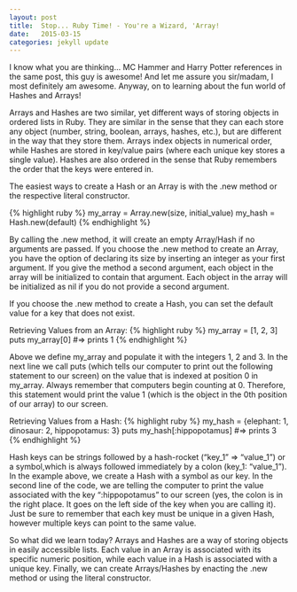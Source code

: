 ```yaml
---
layout: post
title:  Stop... Ruby Time! - You're a Wizard, 'Array!
date:   2015-03-15
categories: jekyll update
---
```

I know what you are thinking... MC Hammer and Harry Potter references in the same post, this guy is awesome! And let me assure you sir/madam, I most definitely am awesome. Anyway, on to learning about the fun world of Hashes and Arrays!

 Arrays and Hashes are two similar, yet different ways of storing objects in ordered lists in Ruby. They are similar in the sense that they can each store any object (number, string, boolean, arrays, hashes, etc.), but are different in the way that they store them. Arrays index objects in numerical order, while Hashes are stored in key/value pairs (where each unique key stores a single value). Hashes are also ordered in the sense that Ruby remembers the order that the keys were entered in.

The easiest ways to create a Hash or an Array is with the .new method or the respective literal constructor.

{% highlight ruby %}
my_array = Array.new(size, initial_value)
my_hash = Hash.new(default)
{% endhighlight %}

By calling the .new method, it will create an empty Array/Hash if no arguments are passed. If you choose the .new method to create an Array, you have the option of declaring its size by inserting an integer as your first argument. If you give the method a second argument, each object in the array will be initialized to contain that argument. Each object in the array will be initialized as nil if you do not provide a second argument.

If you choose the .new method to create a Hash, you can set the default value for a key that does not exist.

Retrieving Values from an Array:
{% highlight ruby %}
my_array = [1, 2, 3]
puts my_array[0]
#=> prints 1
{% endhighlight %}

Above we define my_array and populate it with the integers 1, 2 and 3. In the next line we call puts (which tells our computer to print out the following statement to our screen) on the value that is indexed at position 0 in my_array. Always remember that computers begin counting at 0. Therefore, this statement would print the value 1 (which is the object in the 0th position of our array) to our screen.

Retrieving Values from a Hash:
{% highlight ruby %}
my_hash = {elephant: 1, dinosaur: 2, hippopotamus: 3}
puts my_hash[:hippopotamus]
#=> prints 3
{% endhighlight %}

Hash keys can be strings followed by a hash-rocket (“key_1” => “value_1”) or a symbol,which is always followed immediately by a colon (key_1: “value_1”). In the example above, we create a Hash with a symbol as our key. In the second line of the code, we are telling the computer to print the value associated with the key “:hippopotamus” to our screen (yes, the colon is in the right place. It goes on the left side of the key when you are calling it). Just be sure to remember that each key must be unique in a given Hash, however multiple keys can point to the same value.

So what did we learn today? Arrays and Hashes are a way of storing objects in easily accessible lists. Each value in an Array is associated with its specific numeric position, while each value in a Hash is associated with a unique key. Finally, we can create Arrays/Hashes by enacting the .new method or using the literal constructor.